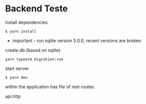 # Backend Teste


install dependencies
```
$ yarn install 
```
- important - run sqlite version 5.0.0, recent versions are broken

create db (based on sqlite)
```
yarn typeorm migration:run
```

start server
```
$ yarn dev
```

within the application has file of rest routes.

api.http
